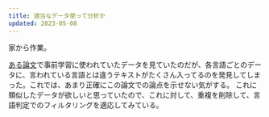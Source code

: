 ```yaml
---
title: 適当なデータ使って分析か
updated: 2023-05-08
---
```


家から作業。

[ある論文](https://aclanthology.org/2022.acl-long.106)で事前学習に使われていたデータを見ていたのだが、各言語ごとのデータに、言われている言語とは違うテキストがたくさん入ってるのを発見してしまった。これでは、あまり正確にこの論文での論点を示せない気がする。
これに類似したデータが欲しいと思っていたので、これに対して、重複を削除して、言語判定でのフィルタリングを適応してみている。
